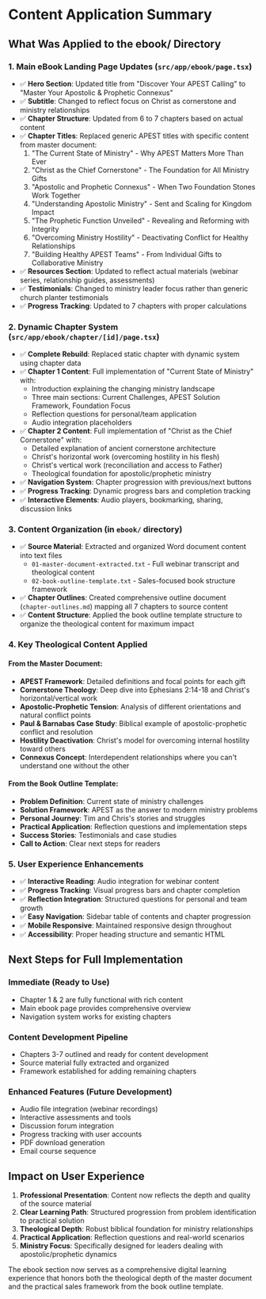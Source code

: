 # Content Application Summary

## What Was Applied to the ebook/ Directory

### 1. **Main eBook Landing Page Updates** (`src/app/ebook/page.tsx`)
- ✅ **Hero Section**: Updated title from "Discover Your APEST Calling" to "Master Your Apostolic & Prophetic Connexus"
- ✅ **Subtitle**: Changed to reflect focus on Christ as cornerstone and ministry relationships
- ✅ **Chapter Structure**: Updated from 6 to 7 chapters based on actual content
- ✅ **Chapter Titles**: Replaced generic APEST titles with specific content from master document:
  1. "The Current State of Ministry" - Why APEST Matters More Than Ever
  2. "Christ as the Chief Cornerstone" - The Foundation for All Ministry Gifts  
  3. "Apostolic and Prophetic Connexus" - When Two Foundation Stones Work Together
  4. "Understanding Apostolic Ministry" - Sent and Scaling for Kingdom Impact
  5. "The Prophetic Function Unveiled" - Revealing and Reforming with Integrity
  6. "Overcoming Ministry Hostility" - Deactivating Conflict for Healthy Relationships
  7. "Building Healthy APEST Teams" - From Individual Gifts to Collaborative Ministry
- ✅ **Resources Section**: Updated to reflect actual materials (webinar series, relationship guides, assessments)
- ✅ **Testimonials**: Changed to ministry leader focus rather than generic church planter testimonials
- ✅ **Progress Tracking**: Updated to 7 chapters with proper calculations

### 2. **Dynamic Chapter System** (`src/app/ebook/chapter/[id]/page.tsx`)
- ✅ **Complete Rebuild**: Replaced static chapter with dynamic system using chapter data
- ✅ **Chapter 1 Content**: Full implementation of "Current State of Ministry" with:
  - Introduction explaining the changing ministry landscape
  - Three main sections: Current Challenges, APEST Solution Framework, Foundation Focus
  - Reflection questions for personal/team application
  - Audio integration placeholders
- ✅ **Chapter 2 Content**: Full implementation of "Christ as the Chief Cornerstone" with:
  - Detailed explanation of ancient cornerstone architecture
  - Christ's horizontal work (overcoming hostility in his flesh)
  - Christ's vertical work (reconciliation and access to Father)
  - Theological foundation for apostolic/prophetic ministry
- ✅ **Navigation System**: Chapter progression with previous/next buttons
- ✅ **Progress Tracking**: Dynamic progress bars and completion tracking
- ✅ **Interactive Elements**: Audio players, bookmarking, sharing, discussion links

### 3. **Content Organization** (in `ebook/` directory)
- ✅ **Source Material**: Extracted and organized Word document content into text files
  - `01-master-document-extracted.txt` - Full webinar transcript and theological content
  - `02-book-outline-template.txt` - Sales-focused book structure framework
- ✅ **Chapter Outlines**: Created comprehensive outline document (`chapter-outlines.md`) mapping all 7 chapters to source content
- ✅ **Content Structure**: Applied the book outline template structure to organize the theological content for maximum impact

### 4. **Key Theological Content Applied**

#### **From the Master Document:**
- **APEST Framework**: Detailed definitions and focal points for each gift
- **Cornerstone Theology**: Deep dive into Ephesians 2:14-18 and Christ's horizontal/vertical work
- **Apostolic-Prophetic Tension**: Analysis of different orientations and natural conflict points
- **Paul & Barnabas Case Study**: Biblical example of apostolic-prophetic conflict and resolution
- **Hostility Deactivation**: Christ's model for overcoming internal hostility toward others
- **Connexus Concept**: Interdependent relationships where you can't understand one without the other

#### **From the Book Outline Template:**
- **Problem Definition**: Current state of ministry challenges
- **Solution Framework**: APEST as the answer to modern ministry problems  
- **Personal Journey**: Tim and Chris's stories and struggles
- **Practical Application**: Reflection questions and implementation steps
- **Success Stories**: Testimonials and case studies
- **Call to Action**: Clear next steps for readers

### 5. **User Experience Enhancements**
- ✅ **Interactive Reading**: Audio integration for webinar content
- ✅ **Progress Tracking**: Visual progress bars and chapter completion
- ✅ **Reflection Integration**: Structured questions for personal and team growth
- ✅ **Easy Navigation**: Sidebar table of contents and chapter progression
- ✅ **Mobile Responsive**: Maintained responsive design throughout
- ✅ **Accessibility**: Proper heading structure and semantic HTML

## Next Steps for Full Implementation

### **Immediate (Ready to Use)**
- Chapter 1 & 2 are fully functional with rich content
- Main ebook page provides comprehensive overview
- Navigation system works for existing chapters

### **Content Development Pipeline**
- Chapters 3-7 outlined and ready for content development
- Source material fully extracted and organized
- Framework established for adding remaining chapters

### **Enhanced Features** (Future Development)
- Audio file integration (webinar recordings)
- Interactive assessments and tools
- Discussion forum integration
- Progress tracking with user accounts
- PDF download generation
- Email course sequence

## Impact on User Experience

1. **Professional Presentation**: Content now reflects the depth and quality of the source material
2. **Clear Learning Path**: Structured progression from problem identification to practical solution
3. **Theological Depth**: Robust biblical foundation for ministry relationships
4. **Practical Application**: Reflection questions and real-world scenarios
5. **Ministry Focus**: Specifically designed for leaders dealing with apostolic/prophetic dynamics

The ebook section now serves as a comprehensive digital learning experience that honors both the theological depth of the master document and the practical sales framework from the book outline template.
